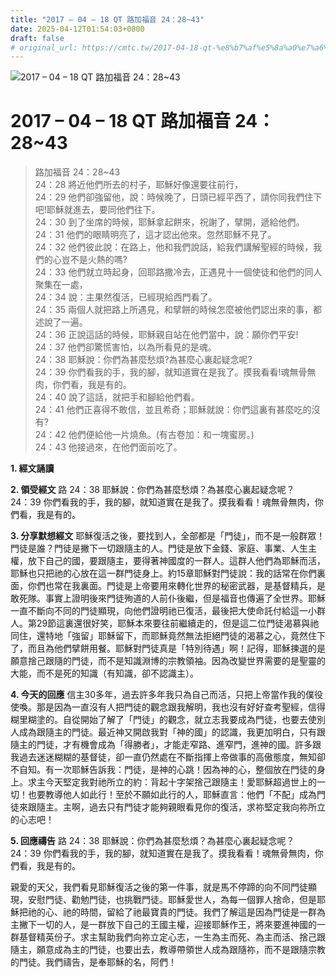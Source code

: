 ```yaml
---
title: "2017 – 04 – 18 QT 路加福音 24：28~43"
date: 2025-04-12T01:54:03+0800
draft: false
# original_url: https://cmtc.tw/2017-04-18-qt-%e8%b7%af%e5%8a%a0%e7%a6%8f%e9%9f%b3-24%ef%bc%9a2843
---
```


![2017 – 04 – 18 QT 路加福音 24：28\~43](/images/qt.jpg   "2017 – 04 – 18 QT 路加福音 24：28\~43")

# 2017 – 04 – 18 QT 路加福音 24：28\~43

> 路加福音 24：28\~43  
> 24：28 將近他們所去的村子，耶穌好像還要往前行，  
> 24：29 他們卻強留他，說：時候晚了，日頭已經平西了，請你同我們住下吧!耶穌就進去，要同他們往下。  
> 24：30 到了坐席的時候，耶穌拿起餅來，祝謝了，擘開，遞給他們。  
> 24：31 他們的眼睛明亮了，這才認出他來。忽然耶穌不見了。  
> 24：32 他們彼此說：在路上，他和我們說話，給我們講解聖經的時候，我們的心豈不是火熱的嗎?  
> 24：33 他們就立時起身，回耶路撒冷去，正遇見十一個使徒和他們的同人聚集在一處，  
> 24：34 說：主果然復活，已經現給西門看了。  
> 24：35 兩個人就把路上所遇見，和擘餅的時候怎麼被他們認出來的事，都述說了一遍。  
> 24：36 正說這話的時候，耶穌親自站在他們當中，說：願你們平安!  
> 24：37 他們卻驚慌害怕，以為所看見的是魂。  
> 24：38 耶穌說：你們為甚麼愁煩?為甚麼心裏起疑念呢?  
> 24：39 你們看我的手，我的腳，就知道實在是我了。摸我看看!魂無骨無肉，你們看，我是有的。  
> 24：40 說了這話，就把手和腳給他們看。  
> 24：41 他們正喜得不敢信，並且希奇；耶穌就說：你們這裏有甚麼吃的沒有?  
> 24：42 他們便給他一片燒魚。(有古卷加：和一塊蜜房。)  
> 24：43 他接過來，在他們面前吃了。

**1. 經文誦讀**

**2. 領受經文**
路 24：38 耶穌說：你們為甚麼愁煩？為甚麼心裏起疑念呢？  
24：39 你們看我的手，我的腳，就知道實在是我了。摸我看看！魂無骨無肉，你們看，我是有的。

**3. 分享默想經文**
耶穌復活之後，要找到人，全部都是「門徒」，而不是一般群眾！門徒是誰？門徒是撇下一切跟隨主的人。門徒是放下金錢、家庭、事業、人生主權，放下自己的國，要跟隨主，要得著神國度的一群人。這群人他們為耶穌而活，耶穌也只把祂的心放在這一群門徒身上。約15章耶穌對門徒說：我的話常在你們裏面，你們也常在我裏面。門徒是上帝要用來轉化世界的秘密武器，是基督精兵，是敢死隊。事實上證明後來門徒殉道的人前仆後繼，但是福音也傳遍了全世界。耶穌一直不斷向不同的門徒顯現，向他們證明祂已復活，最後把大使命託付給這一小群人。第29節這裏還很好笑，耶穌本來要往前繼續走的，但是這二位門徒渴慕與祂同住，還特地「強留」耶穌留下，而耶穌竟然無法拒絕門徒的渴慕之心，竟然住下了，而且為他們擘餅用餐。耶穌對門徒真是「特別待遇」啊！記得，耶穌揀選的是願意捨己跟隨的門徒，而不是知識淵博的宗教領袖。因為改變世界需要的是聖靈的大能，而不是死的知識（有知識，卻不認識主）。

**4. 今天的回應**
信主30多年，過去許多年我只為自己而活，只把上帝當作我的僕役使喚。那是因為一直沒有人把門徒的觀念跟我解明，我也沒有好好查考聖經，信得糊里糊塗的。自從開始了解了「門徒」的觀念，就立志我要成為門徒，也要去使別人成為跟隨主的門徒。最近神又開啟我對「神的國」的認識，我更加明白，只有跟隨主的門徒，才有機會成為「得勝者」，才能走窄路、進窄門，進神的國。許多跟我過去迷迷糊糊的基督徒，卻一直仍然處在不斷指揮上帝做事的高傲態度，無知卻不自知。有一次耶穌告訴我：門徒，是神的心跳！因為神的心，整個放在門徒的身上。求主今天堅定我對祂所立的約：背起十字架捨己跟隨主！愛耶穌超過世上的一切！也要教導他人如此行！至於不願如此行的人，耶穌直言：他們「不配」成為門徒來跟隨主。主啊，過去只有門徒才能夠親眼看見你的復活，求祢堅定我向祢所立的心志吧！

**5. 回應禱告**
路 24：38 耶穌說：你們為甚麼愁煩？為甚麼心裏起疑念呢？  
24：39 你們看我的手，我的腳，就知道實在是我了。摸我看看！魂無骨無肉，你們看，我是有的。

親愛的天父，我們看見耶穌復活之後的第一件事，就是馬不停蹄的向不同門徒顯現，安慰門徒、勸勉門徒，也挑戰門徒。耶穌愛世人，為每一個罪人捨命，但是耶穌把祂的心、祂的時間，留給了祂最寶貴的門徒。我們了解這是因為門徒是一群為主撇下一切的人，是一群放下自己的王國主權，迎接耶穌作王，將來要進神國的一群基督精英份子。求主幫助我們向祢立定心志，一生為主而死、為主而活、捨己跟隨主，願意成為主的門徒，也要出去，教導帶領世人成為跟隨祢，而不是跟隨宗教的門徒。我們禱告，是奉耶穌的名，阿們！
